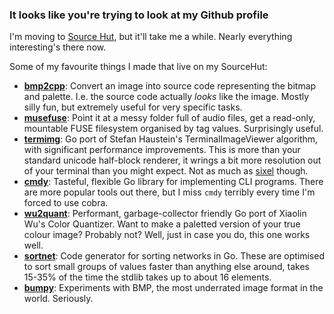 ### It looks like you're trying to look at my Github profile

I'm moving to [Source Hut](https://git.sr.ht/~shabbyrobe), but it'll take me a
while. Nearly everything interesting's there now.

Some of my favourite things I made that live on my SourceHut:

- **[bmp2cpp](https://git.sr.ht/~shabbyrobe/bmp2cpp)**: Convert an image into source code representing the bitmap and palette. I.e. the source code actually _looks_ like the image. Mostly silly fun, but extremely useful for very specific tasks.
- **[musefuse](https://git.sr.ht/~shabbyrobe/musefuse)**: Point it at a messy folder full of audio files, get a read-only, mountable FUSE filesystem organised by tag values. Surprisingly useful.
- **[termimg](https://git.sr.ht/~shabbyrobe/termimg)**: Go port of Stefan Haustein's TerminalImageViewer algorithm, with significant performance improvements. This is more than your standard unicode half-block renderer, it wrings a bit more resolution out of your terminal than you might expect. Not as much as [sixel](https://www.arewesixelyet.com/) though.
- **[cmdy](https://git.sr.ht/~shabbyrobe/cmdy)**: Tasteful, flexible Go library for implementing CLI programs. There are more popular tools out there, but I miss `cmdy` terribly every time I'm forced to use cobra.
- **[wu2quant](https://git.sr.ht/~shabbyrobe/wu2quant)**: Performant, garbage-collector friendly Go port of Xiaolin Wu's Color Quantizer. Want to make a paletted version of your true colour image? Probably not? Well, just in case you do, this one works well.
- **[sortnet](https://git.sr.ht/~shabbyrobe/sortnet)**: Code generator for sorting networks in Go. These are optimised to sort small groups of values faster than anything else around, takes 15-35% of the time the stdlib takes up to about 16 elements.
- **[bumpy](https://git.sr.ht/~shabbyrobe/bumpy)**: Experiments with BMP, the most underrated image format in the world. Seriously.
